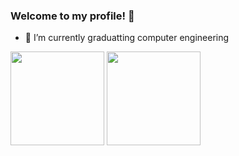 ### Welcome to my profile! 👋

- 🌱 I’m currently graduatting computer engineering

<div>
<img height="150em" src="https://github-readme-stats.vercel.app/api?username=Joaohnt27&show_icons=true&theme=tokyonight"/>
<img height="150em" src="https://github-readme-stats.vercel.app/api/top-langs/?username=Joaohnt27&layout=compact)](https://github.com/Joaohnt27/github-readme-stats"/>
</div>

<!--
**Joaohnt27/Joaohnt27** is a ✨ _special_ ✨ repository because its `README.md` (this file) appears on your GitHub profile.

Here are some ideas to get you started:

- 🔭 I’m currently working on ...
- 🌱 I’m currently learning ...
- 👯 I’m looking to collaborate on ...
- 🤔 I’m looking for help with ...
- 💬 Ask me about ...
- 📫 How to reach me: ...
- 😄 Pronouns: ...
- ⚡ Fun fact: ...
-->
